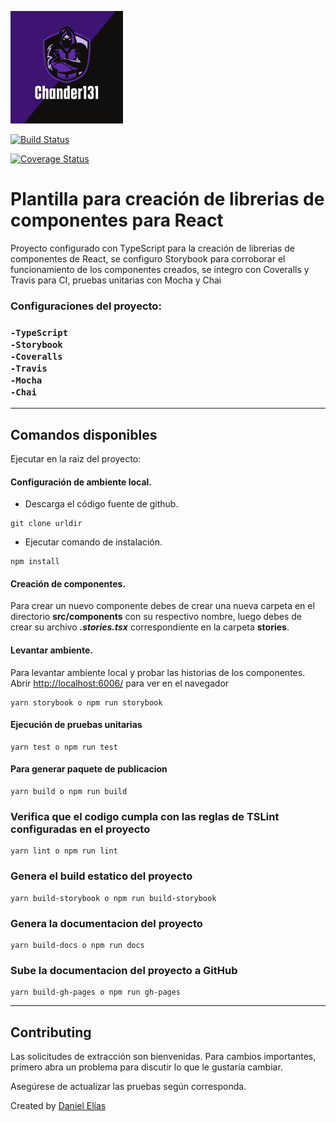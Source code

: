 ![Logo-Chander131](/assets/img/logo-chander131.png)

[![Build Status](https://app.travis-ci.com/chander131/plantilla-lib-component.svg?branch=main)](https://app.travis-ci.com/chander131/plantilla-lib-component)

[![Coverage Status](https://coveralls.io/repos/github/chander131/plantilla-lib-component/badge.svg?branch=main)](https://coveralls.io/github/chander131/plantilla-lib-component?branch=main)

# Plantilla para creación de librerias de componentes para React

<p>Proyecto configurado con TypeScript para la creación de librerias de componentes de React, se configuro Storybook para corroborar el funcionamiento de los componentes creados, se integro con Coveralls y Travis para CI, pruebas unitarias con Mocha y Chai<p/>

<h3>Configuraciones del proyecto:<h3/>

```
-TypeScript
-Storybook
-Coveralls
-Travis
-Mocha
-Chai
```

<hr />

## Comandos disponibles

Ejecutar en la raiz del proyecto:

#### Configuración de ambiente local.

-   Descarga el código fuente de github.

```shell
git clone urldir
```

-   Ejecutar comando de instalación.

```shell
npm install
```

#### Creación de componentes.

Para crear un nuevo componente debes de crear una nueva carpeta en el directorio **src/components** con su respectivo nombre, luego debes de crear su archivo **_.stories.tsx_** correspondiente en la carpeta **stories**.

#### Levantar ambiente.

Para levantar ambiente local y probar las historias de los componentes.\
Abrir [http://localhost:6006/](http://localhost:6006/) para ver en el navegador

```shell
yarn storybook o npm run storybook
```

#### Ejecución de pruebas unitarias

```shell
yarn test o npm run test
```

#### Para generar paquete de publicacion

```shell
yarn build o npm run build
```

### Verifica que el codigo cumpla con las reglas de TSLint configuradas en el proyecto

```shell
yarn lint o npm run lint
```

### Genera el build estatico del proyecto

```shell
yarn build-storybook o npm run build-storybook
```

### Genera la documentacion del proyecto

```shell
yarn build-docs o npm run docs
```

### Sube la documentacion del proyecto a GitHub

```shell
yarn build-gh-pages o npm run gh-pages
```

<hr />

## Contributing

Las solicitudes de extracción son bienvenidas. Para cambios importantes, primero abra un problema para discutir lo que le gustaría cambiar.

Asegúrese de actualizar las pruebas según corresponda.

Created by [Daniel Elías](https://danielalexanderelias.netlify.app/)
